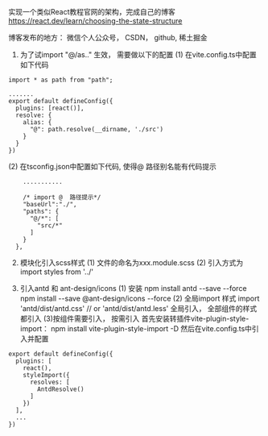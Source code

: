 实现一个类似React教程官网的架构，完成自己的博客
https://react.dev/learn/choosing-the-state-structure

博客发布的地方： 微信个人公众号， CSDN， github, 稀土掘金

1. 为了试import "@/as.."  生效， 需要做以下的配置
(1) 在vite.config.ts中配置如下代码
```
import * as path from "path";

.......
export default defineConfig({
  plugins: [react()],
  resolve: {
    alias: {
      "@": path.resolve(__dirname, './src')
    }
  }
})
```
(2) 在tsconfig.json中配置如下代码, 使得@ 路径别名能有代码提示
```"compilerOptions": { 
    ...........

    /* import @  路径提示*/
    "baseUrl":"./",
    "paths": {
      "@/*": [
        "src/*"
      ]
    }
  },

 ``` 

 2. 模块化引入scss样式
(1) 文件的命名为xxx.module.scss
(2) 引入方式为  import styles from '../'

3. 引入antd 和 ant-design/icons
(1) 安装
npm install antd --save --force  
npm install --save @ant-design/icons --force
(2) 全局import 样式
import 'antd/dist/antd.css' // or 'antd/dist/antd.less' 全局引入， 全部组件的样式都引入
(3)按组件需要引入， 按需引入
首先安装转插件vite-plugin-style-import：  npm install vite-plugin-style-import -D
然后在vite.config.ts中引入并配置
```
export default defineConfig({
  plugins: [
    react(),
    styleImport({
      resolves: [
        AntdResolve()
      ]
    })
  ],
  ...
})
```
